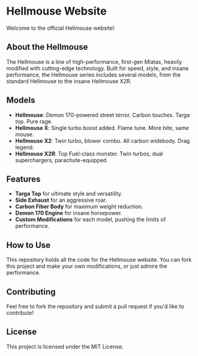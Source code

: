 # Hellmouse Website

Welcome to the official Hellmouse website!

## About the Hellmouse

The Hellmouse is a line of high-performance, first-gen Miatas, heavily modified with cutting-edge technology. Built for speed, style, and insane performance, the Hellmouse series includes several models, from the standard Hellmouse to the insane Hellmouse X2R.

## Models

- **Hellmouse**: Demon 170-powered street terror. Carbon touches. Targa top. Pure rage.
- **Hellmouse X**: Single turbo boost added. Flame tune. More bite, same mouse.
- **Hellmouse X2**: Twin turbo, blower combo. All carbon widebody. Drag legend.
- **Hellmouse X2R**: Top Fuel-class monster. Twin turbos, dual superchargers, parachute-equipped.

## Features

- **Targa Top** for ultimate style and versatility.
- **Side Exhaust** for an aggressive roar.
- **Carbon Fiber Body** for maximum weight reduction.
- **Demon 170 Engine** for insane horsepower.
- **Custom Modifications** for each model, pushing the limits of performance.

## How to Use

This repository holds all the code for the Hellmouse website. You can fork this project and make your own modifications, or just admire the performance.

## Contributing

Feel free to fork the repository and submit a pull request if you'd like to contribute!

## License

This project is licensed under the MIT License.
